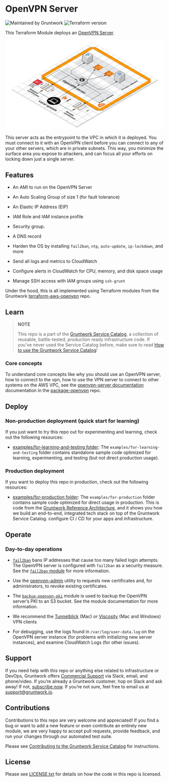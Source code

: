 # OpenVPN Server

![Maintained by Gruntwork](https://img.shields.io/badge/maintained%20by-gruntwork.io-%235849a6.svg)
![Terraform version](https://img.shields.io/badge/tf-%3E%3D1.0.0-blue.svg)

This Terraform Module deploys an [OpenVPN Server](https://openvpn.net/).

![OpenVPN server architecture](../../../_docs/openvpn-architecture.png?raw=true)

This server acts as the entrypoint to the VPC in which it is deployed. You must connect to it with an OpenVPN client
before you can connect to any of your other servers, which are in private subnets. This way, you minimize the surface
area you expose to attackers, and can focus all your efforts on locking down just a single server.

## Features

- An AMI to run on the OpenVPN Server

- An Auto Scaling Group of size 1 (for fault tolerance)

- An Elastic IP Address (EIP)

- IAM Role and IAM instance profile

- Security group.

- A DNS record

- Harden the OS by installing `fail2ban`, `ntp`, `auto-update`, `ip-lockdown`, and more

- Send all logs and metrics to CloudWatch

- Configure alerts in CloudWatch for CPU, memory, and disk space usage

- Manage SSH access with IAM groups using `ssh-grunt`

Under the hood, this is all implemented using Terraform modules from the Gruntwork
[terraform-aws-openvpn](https://github.com/gruntwork-io/terraform-aws-openvpn) repo.

## Learn

> **NOTE**
>
> This repo is a part of the [Gruntwork Service Catalog](https://github.com/gruntwork-io/terraform-aws-service-catalog/),
> a collection of reusable, battle-tested, production ready infrastructure code.
> If you’ve never used the Service Catalog before, make sure to read
> [How to use the Gruntwork Service Catalog](https://docs.gruntwork.io/reference/services/intro/overview)!

### Core concepts

To understand core concepts like why you should use an OpenVPN server, how to connect to the vpn, how to use the
VPN server to connect to other systems on the AWS VPC, see the [openvpn-server
documentation](https://github.com/gruntwork-io/terraform-aws-openvpn/blob/master/modules/openvpn-server/README.md) documentation in the [package-openvpn](https://github.com/gruntwork-io/terraform-aws-openvpn) repo.

## Deploy

### Non-production deployment (quick start for learning)

If you just want to try this repo out for experimenting and learning, check out the following resources:

- [examples/for-learning-and-testing folder](/examples/for-learning-and-testing): The
    `examples/for-learning-and-testing` folder contains standalone sample code optimized for learning, experimenting, and
    testing (but not direct production usage).

### Production deployment

If you want to deploy this repo in production, check out the following resources:

- [examples/for-production folder](/examples/for-production): The `examples/for-production` folder contains sample
    code optimized for direct usage in production. This is code from the
    [Gruntwork Reference Architecture](https://gruntwork.io/reference-architecture/), and it shows you how we build an
    end-to-end, integrated tech stack on top of the Gruntwork Service Catalog.
    configure CI / CD for your apps and infrastructure.

## Operate

### Day-to-day operations

- [`fail2ban`](https://github.com/fail2ban/fail2ban) bans IP addresses that cause too many failed login attempts. The OpenVPN server is configured with `fail2ban` as a security measure. See the [`fail2ban` module](https://github.com/gruntwork-io/terraform-aws-security/tree/master/modules/fail2ban) for more information.

- Use the [openvpn-admin](https://github.com/gruntwork-io/terraform-aws-openvpn/blob/master/modules/openvpn-admin/README.md) utility to requests new certificates and, for administrators, to revoke existing certificates.

- The [`backup-openvpn-pki`](https://github.com/gruntwork-io/terraform-aws-openvpn/blob/master/modules/backup-openvpn-pki/README.md) module is used to backup the OpenVPN server’s PKI to an S3 bucket. See the module documentation for more information.

- We recommend the [Tunnelblick](https://tunnelblick.net/) (Mac) or [Viscosity](https://www.sparklabs.com/viscosity/) (Mac and Windows) VPN clients

- For debugging, use the logs found in `/var/log/user-data.log` on the OpenVPN server instance (for problems with initializing new server instances), and examine CloudWatch Logs (for other issues).

## Support

If you need help with this repo or anything else related to infrastructure or DevOps, Gruntwork offers
[Commercial Support](https://gruntwork.io/support/) via Slack, email, and phone/video. If you’re already a Gruntwork
customer, hop on Slack and ask away! If not, [subscribe now](https://www.gruntwork.io/pricing/). If you’re not sure, feel free to email us at <support@gruntwork.io>.

## Contributions

Contributions to this repo are very welcome and appreciated! If you find a bug or want to add a new feature or even
contribute an entirely new module, we are very happy to accept pull requests, provide feedback, and run your changes
through our automated test suite.

Please see [Contributing to the Gruntwork Service Catalog](https://gruntwork.io/guides/foundations/how-to-use-gruntwork-infrastructure-as-code-library#_contributing_to_the_gruntwork_infrastructure_as_code_library) for instructions.

## License

Please see [LICENSE.txt](/LICENSE.txt) for details on how the code in this repo is licensed.
